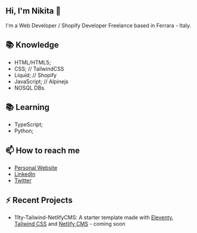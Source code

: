 ## Hi, I'm Nikita 👋

I'm a Web Developer / Shopify Developer Freelance based in Ferrara - Italy.

## 📚 Knowledge
  - HTML/HTML5;
  - CSS;              // TailwindCSS
  - Liquid;           // Shopify
  - JavaScript;       // Alpinejs
  - NOSQL DBs.

## 📚 Learning
  - TypeScript;
  - Python;

## 📫 How to reach me
  - [Personal Website](https://nikitazanella.it)
  - [LinkedIn](https://www.linkedin.com/in/nikita-zanella-b47576156/)
  - [Twitter](https://twitter.com/ZanellaNikita)
  
## ⚡ Recent Projects
  - 11ty-Tailwind-NetlifyCMS: A starter template made with [Eleventy](https://www.11ty.dev/), [Tailwind CSS](https://tailwindcss.com/) and [Netlify CMS](https://www.netlifycms.org/) - coming soon


  
